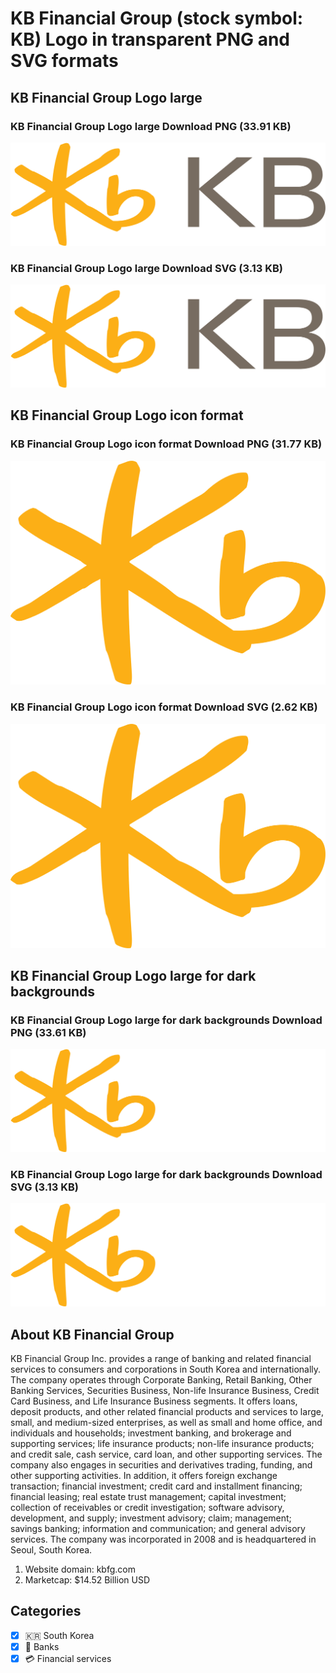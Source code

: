 # KB Financial Group (stock symbol: KB) Logo in transparent PNG and SVG formats

## KB Financial Group Logo large

### KB Financial Group Logo large Download PNG (33.91 KB)

![KB Financial Group Logo large Download PNG (33.91 KB)](/img/orig/KB_BIG-e1bacdfa.png)

### KB Financial Group Logo large Download SVG (3.13 KB)

![KB Financial Group Logo large Download SVG (3.13 KB)](/img/orig/KB_BIG-ea9a3fef.svg)

## KB Financial Group Logo icon format

### KB Financial Group Logo icon format Download PNG (31.77 KB)

![KB Financial Group Logo icon format Download PNG (31.77 KB)](/img/orig/KB-48e604a5.png)

### KB Financial Group Logo icon format Download SVG (2.62 KB)

![KB Financial Group Logo icon format Download SVG (2.62 KB)](/img/orig/KB-989e9ce1.svg)

## KB Financial Group Logo large for dark backgrounds

### KB Financial Group Logo large for dark backgrounds Download PNG (33.61 KB)

![KB Financial Group Logo large for dark backgrounds Download PNG (33.61 KB)](/img/orig/KB_BIG.D-66c7f94d.png)

### KB Financial Group Logo large for dark backgrounds Download SVG (3.13 KB)

![KB Financial Group Logo large for dark backgrounds Download SVG (3.13 KB)](/img/orig/KB_BIG.D-8f989d94.svg)

## About KB Financial Group

KB Financial Group Inc. provides a range of banking and related financial services to consumers and corporations in South Korea and internationally. The company operates through Corporate Banking, Retail Banking, Other Banking Services, Securities Business, Non-life Insurance Business, Credit Card Business, and Life Insurance Business segments. It offers loans, deposit products, and other related financial products and services to large, small, and medium-sized enterprises, as well as small and home office, and individuals and households; investment banking, and brokerage and supporting services; life insurance products; non-life insurance products; and credit sale, cash service, card loan, and other supporting services. The company also engages in securities and derivatives trading, funding, and other supporting activities. In addition, it offers foreign exchange transaction; financial investment; credit card and installment financing; financial leasing; real estate trust management; capital investment; collection of receivables or credit investigation; software advisory, development, and supply; investment advisory; claim; management; savings banking; information and communication; and general advisory services. The company was incorporated in 2008 and is headquartered in Seoul, South Korea.

1. Website domain: kbfg.com
2. Marketcap: $14.52 Billion USD


## Categories
- [x] 🇰🇷 South Korea
- [x] 🏦 Banks
- [x] 💳 Financial services
